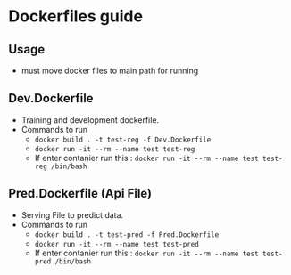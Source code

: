 # Dockerfiles guide

## Usage 
- must move docker files to main path  for running


## Dev.Dockerfile
- Training and development dockerfile.
- Commands to run
  - `docker build . -t test-reg -f Dev.Dockerfile`
  - `docker run -it --rm --name test test-reg`
  - If enter  contanier run this : `docker run -it --rm --name test test-reg /bin/bash`

## Pred.Dockerfile (Api File)
- Serving File to predict data.
- Commands to run
  - `docker build . -t test-pred -f Pred.Dockerfile`
  - `docker run -it --rm --name test test-pred`
  - If enter  contanier run this : `docker run -it --rm --name test test-pred /bin/bash`
